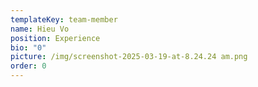 ```yaml
---
templateKey: team-member
name: Hieu Vo
position: Experience
bio: "0"
picture: /img/screenshot-2025-03-19-at-8.24.24 am.png
order: 0
---
```

